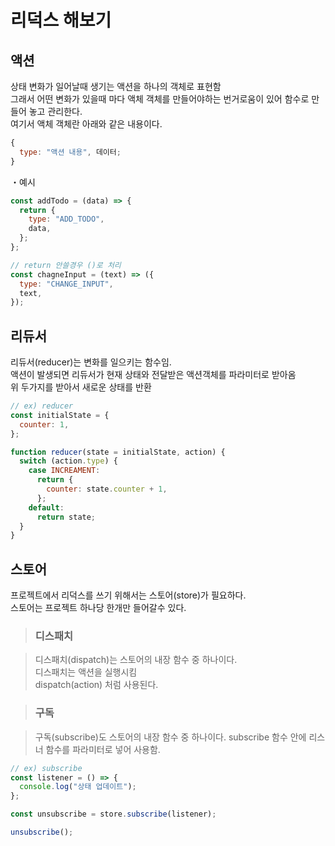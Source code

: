 # 리덕스 해보기

## 액션

상태 변화가 일어날때 생기는 액션을 하나의 객체로 표현함  
그래서 어떤 변화가 있을때 마다 액체 객체를 만들어야하는 번거로움이 있어 함수로 만들어 놓고 관리한다.  
여기서 액체 객체란 아래와 같은 내용이다.

```javascript
{
  type: "액션 내용", 데이터;
}
```

・예시

```javascript
const addTodo = (data) => {
  return {
    type: "ADD_TODO",
    data,
  };
};

// return 안쓸경우 ()로 처리
const chagneInput = (text) => ({
  type: "CHANGE_INPUT",
  text,
});
```

## 리듀서

리듀서(reducer)는 변화를 일으키는 함수임.  
액션이 발생되면 리듀서가 현재 상태와 전달받은 액션객체를 파라미터로 받아옴  
위 두가지를 받아서 새로운 상태를 반환

```javascript
// ex) reducer
const initialState = {
  counter: 1,
};

function reducer(state = initialState, action) {
  switch (action.type) {
    case INCREAMENT:
      return {
        counter: state.counter + 1,
      };
    default:
      return state;
  }
}
```

## 스토어

프로젝트에서 리덕스를 쓰기 위해서는 스토어(store)가 필요하다.  
스토어는 프로젝트 하나당 한개만 들어갈수 있다.

>### 디스패치

>디스패치(dispatch)는 스토어의 내장 함수 중 하나이다.  
>디스패치는 액션을 실행시킴  
>dispatch(action) 처럼 사용된다.

>### 구독

>구독(subscribe)도 스토어의 내장 함수 중 하나이다.
>subscribe 함수 안에 리스너 함수를 파라미터로 넣어 사용함.

```javascript
// ex) subscribe
const listener = () => {
  console.log("상태 업데이트");
};

const unsubscribe = store.subscribe(listener);

unsubscribe();
```
